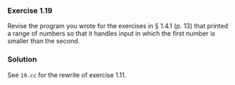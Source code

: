 ### Exercise 1.19

Revise the program you wrote for the exercises in &sect; 1.4.1 (p. 13) that
printed a range of numbers so that it handles input in which the first number is
smaller than the second.

### Solution

See `19.cc` for the rewrite of exercise 1.11.
